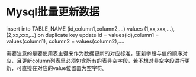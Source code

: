 # Mysql批量更新数据
 insert into TABLE_NAME (id,column1,column2,…) values (1,xx,xxx,…),(2,xx,xxx,…) on duplicate key update id = values(id),column1 = values(column1), column2 = values(column2),….

需要注意的是要使用表主键来作为数据更新的对应标准，更新字段与值的顺序对应，且更新column列表里必须包含所有的表非空字段，若不想对非空字段进行更新，可直接在对应的value位置置为空字符。